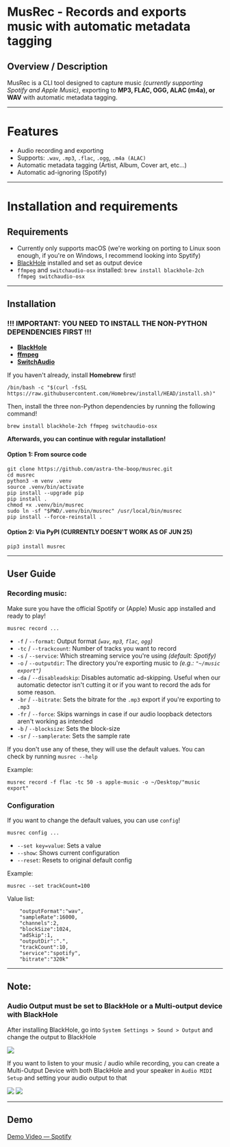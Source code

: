 # MusRec - Records and exports music with automatic metadata tagging
## Overview / Description

MusRec is a CLI tool designed to capture music _(currently supporting Spotify and Apple Music)_, exporting to **MP3, FLAC, OGG, ALAC (m4a), or WAV** with automatic metadata tagging.

---

# Features
- Audio recording and exporting
- Supports: `.wav`, `.mp3`, `.flac`, `.ogg`, `.m4a (ALAC)`
- Automatic metadata tagging (Artist, Album, Cover art, etc...)
- Automatic ad-ignoring (Spotify)

---

# Installation and requirements

## Requirements
- Currently only supports macOS (we're working on porting to Linux soon enough, if you're on Windows, I recommend looking into Spytify)
- [BlackHole](https://github.com/ExistentialAudio/BlackHole) installed and set as output device
- `ffmpeg` and `switchaudio-osx` installed: `brew install blackhole-2ch ffmpeg switchaudio-osx`

---

## Installation
### !!! IMPORTANT: YOU NEED TO INSTALL THE NON-PYTHON DEPENDENCIES FIRST !!!
- **[BlackHole](https://github.com/ExistentialAudio/BlackHole)**
- **[ffmpeg](https://ffmpeg.org/)**
- **[SwitchAudio](https://github.com/deweller/switchaudio-osx)**

If you haven't already, install **Homebrew** first!
```shell
/bin/bash -c "$(curl -fsSL https://raw.githubusercontent.com/Homebrew/install/HEAD/install.sh)"
```

Then, install the three non-Python dependencies by running the following command!

```shell
brew install blackhole-2ch ffmpeg switchaudio-osx
```

**Afterwards, you can continue with regular installation!**

#### Option 1: From source code
```shell
git clone https://github.com/astra-the-boop/musrec.git
cd musrec
python3 -m venv .venv
source .venv/bin/activate
pip install --upgrade pip
pip install .
chmod +x .venv/bin/musrec
sudo ln -sf "$PWD/.venv/bin/musrec" /usr/local/bin/musrec
pip install --force-reinstall .
```

#### Option 2: Via PyPI (CURRENTLY DOESN'T WORK AS OF JUN 25)
```shell
pip3 install musrec
```

---

## User Guide

### Recording music:

Make sure you have the official Spotify or (Apple) Music app installed and ready to play!

`musrec record ...`

- `-f` / `--format`: Output format _(`wav`, `mp3`, `flac`, `ogg`)_
- `-tc` / `--trackcount`: Number of tracks you want to record
- `-s` / `--service`: Which streaming service you're using _(default: Spotify)_
- `-o` / `--outputdir`: The directory you're exporting music to _(e.g.: `"~/music export"`)_
- `-da` / `--disableadskip`: Disables automatic ad-skipping. Useful when our automatic detector isn't cutting it or if you want to record the ads for some reason.
- `-br` / `--bitrate`: Sets the bitrate for the `.mp3` export if you're exporting to `.mp3`
- `-fr` / `--force`: Skips warnings in case if our audio loopback detectors aren't working as intended
- `-b` / `--blocksize`: Sets the block-size
- `-sr` / `--samplerate`: Sets the sample rate

If you don't use any of these, they will use the default values. You can check by running `musrec --help`

Example:
```shell
musrec record -f flac -tc 50 -s apple-music -o ~/Desktop/"music export"
```

### Configuration
If you want to change the default values, you can use `config`!

`musrec config ...`
- `--set key=value`: Sets a value
- `--show`: Shows current configuration
- `--reset`: Resets to original default config

Example:
```shell
musrec --set trackCount=100
```

Value list:
```shell
    "outputFormat":"wav",
    "sampleRate":16000,
    "channels":2,
    "blockSize":1024,
    "adSkip":1,
    "outputDir":".",
    "trackCount":10,
    "service":"spotify",
    "bitrate":"320k"
```

---

## Note:

### Audio Output must be set to BlackHole or a Multi-output device with BlackHole

After installing BlackHole, go into `System Settings > Sound > Output` and change the output to BlackHole

<img src="media/blackhole1.gif">

If you want to listen to your music / audio while recording, you can create a Multi-Output Device with both BlackHole and your speaker in `Audio MIDI Setup` and setting your audio output to that

<img src="media/blackhole2.gif">

<img src="media/blackhole3.png">

---

## Demo
[Demo Video — Spotify](https://youtu.be/P_YUd3iGAog)